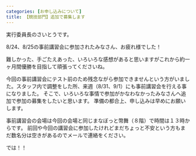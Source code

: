 ```yaml
---
categories: [お申し込みについて]
title: 【競技部門】追加で募集します
---
```

実行委員長のさいとうです。

8/24、8/25の事前講習会に参加されたみなさん、お疲れ様でした！

難しかった、手ごたえあった、いろいろな感想があると思いますがこれから約一ヶ月間優勝を目指して頑張ってくださいね。

今回の事前講習会にテスト前のため残念ながら参加できませんという方がいました。スタッフ内で調整をした所、来週（8/31、9/1）にも事前講習会を行える事になりました。
そこで、いろいろな事情で参加がかなわなかったみなさんへ追加で参加の募集をしたいと思います。
準備の都合上、申し込みは早めにお願いします。

事前講習会の会場は今回の会場と同じまなぼっと幣舞（８階）で時間は１３時からです。
前回や今回の講習会に参加したけれどまだちょっと不安という方もまだ数名分は空きがあるのでメールで連絡をください。

では！！